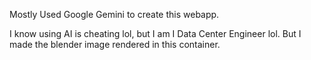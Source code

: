 Mostly Used Google Gemini to create this webapp. 

I know using AI is cheating lol, but I am I Data Center
Engineer lol. But I made the blender image rendered in 
this container.
